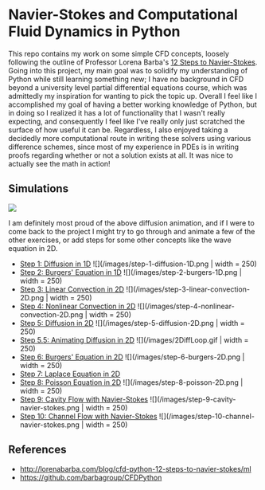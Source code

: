 # Navier-Stokes and Computational Fluid Dynamics in Python

This repo contains my work on some simple CFD concepts, loosely following the outline of Professor Lorena Barba's [12 Steps to Navier-Stokes](https://github.com/barbagroup/CFDPython). Going into this project, my main goal was to solidify my understanding of Python while still learning something new; I have no background in CFD beyond a university level partial differential equations course, which was admittedly my inspiration for wanting to pick the topic up. Overall I feel like I accomplished my goal of having a better working knowledge of Python, but in doing so I realized it has a lot of functionality that I wasn't really expecting, and consequently I feel like I've really only just scratched the surface of how useful it can be. Regardless, I also enjoyed taking a decidedly more computational route in writing these solvers using various difference schemes, since most of my experience in PDEs is in writing proofs regarding whether or not a solution exists at all. It was nice to actually see the math in action!

## Simulations
![](/images/)

I am definitely most proud of the above diffusion animation, and if I were to come back to the project I might try to go through and animate a few of the other exercises, or add steps for some other concepts like the wave equation in 2D. 

* [Step 1: Diffusion in 1D](https://github.com/akweiss/cfd-simulations/blob/master/step-1-diffusion-1D.py)
![](/images/step-1-diffusion-1D.png | width = 250)
* [Step 2: Burgers' Equation in 1D](https://github.com/akweiss/cfd-simulations/blob/master/step-2-burgers-1D.py)
![](/images/step-2-burgers-1D.png | width = 250)
* [Step 3: Linear Convection in 2D](https://github.com/akweiss/cfd-simulations/blob/master/step-3-linear-convection-2D.py)
![](/images/step-3-linear-convection-2D.png | width = 250)
* [Step 4: Nonlinear Convection in 2D](https://github.com/akweiss/cfd-simulations/blob/master/step-4-nonlinear-convection-2D.py)
![](/images/step-4-nonlinear-convection-2D.png | width = 250)
* [Step 5: Diffusion in 2D](https://github.com/akweiss/cfd-simulations/blob/master/step-5-diffusion-2D.py)
![](/images/step-5-diffusion-2D.png | width = 250)
* [Step 5.5: Animating Diffusion in 2D](https://github.com/akweiss/cfd-simulations/blob/master/step-5.5-diffusion-2D-animated.py)
![](/images/2DiffLoop.gif | width = 250)
* [Step 6: Burgers' Equation in 2D](https://github.com/akweiss/cfd-simulations/blob/master/step-6-burgers-2D.py)
![](/images/step-6-burgers-2D.png | width = 250)
* [Step 7: Laplace Equation in 2D](https://github.com/akweiss/cfd-simulations/blob/master/step-7-laplace-2D.py)
* [Step 8: Poisson Equation in 2D](https://github.com/akweiss/cfd-simulations/blob/master/step-8-poisson-2D.py)
![](/images/step-8-poisson-2D.png | width = 250)
* [Step 9: Cavity Flow with Navier-Stokes](https://github.com/akweiss/cfd-simulations/blob/master/step-9-cavity-navier-stokes.py)
![](/images/step-9-cavity-navier-stokes.png | width = 250)
* [Step 10: Channel Flow with Navier-Stokes](https://github.com/akweiss/cfd-simulations/blob/master/step-10-channel-navier-stokes.py)
![](/images/step-10-channel-navier-stokes.png | width = 250)

## References
* http://lorenabarba.com/blog/cfd-python-12-steps-to-navier-stokes/ml
* https://github.com/barbagroup/CFDPython
